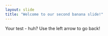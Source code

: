 ```yaml
---
layout: slide
title: "Welcome to our second banana slide!"
---
```

Your test - huh?
Use the left arrow to go back!
